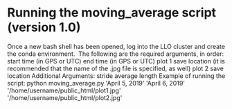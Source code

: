 # Running the moving_average script (version 1.0)

Once a new bash shell has been opened, log into the LLO cluster and create the conda environment.&nbsp;
The following are the required arguments, in order:&nbsp;
    start time (in GPS or UTC)
    end time (in GPS or UTC)
    plot 1 save location (it is recommended that the name of the .jpg file is specified, as well)
    plot 2 save location
Additional Arguments:
    stride
    average length
Example of running the script:
    python moving_average.py 'April 5, 2019' 'April 6, 2019' '/home/username/public_html/plot1.jpg' '/home/username/public_html/plot2.jpg'
